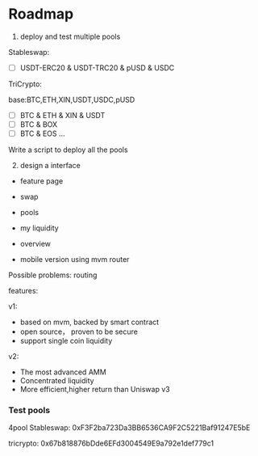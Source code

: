 # Roadmap

1. deploy and test multiple pools

Stableswap:

- [ ] USDT-ERC20 & USDT-TRC20 & pUSD & USDC

TriCrypto:

base:BTC,ETH,XIN,USDT,USDC,pUSD

- [ ] BTC & ETH & XIN & USDT
- [ ] BTC & BOX
- [ ] BTC & EOS
...

Write a script to deploy all the pools


2. design a interface

- feature page
- swap
- pools
- my liquidity
- overview

- mobile version using mvm router


Possible problems:
routing


features:

v1:
- based on mvm, backed by smart contract
- open source， proven to be secure
- support single coin liquidity

v2:
- The most advanced AMM
- Concentrated liquidity
- More efficient,higher return than Uniswap v3

### Test pools

4pool Stableswap: 0xF3F2ba723Da3BB6536CA9F2C5221Baf91247E5bE

tricrypto: 0x67b818876bDde6EFd3004549E9a792e1def779c1
